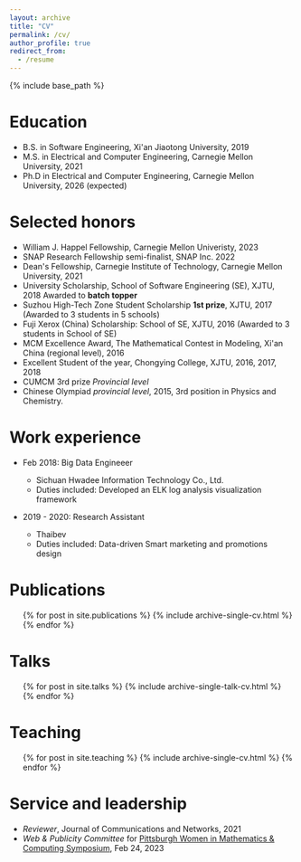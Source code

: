 ```yaml
---
layout: archive
title: "CV"
permalink: /cv/
author_profile: true
redirect_from:
  - /resume
---
```


{% include base_path %}

Education
======
* B.S. in Software Engineering, Xi'an Jiaotong University, 2019
* M.S. in Electrical and Computer Engineering, Carnegie Mellon University, 2021
* Ph.D in Electrical and Computer Engineering, Carnegie Mellon University, 2026 (expected)

Selected honors
======
* William J. Happel Fellowship, Carnegie Mellon Univeristy, 2023
* SNAP Research Fellowship semi-finalist, SNAP Inc. 2022
* Dean's Fellowship, Carnegie Institute of Technology, Carnegie Mellon University, 2021
* University Scholarship, School of Software Engineering (SE), XJTU, 2018 Awarded to **batch topper**
* Suzhou High-Tech Zone Student Scholarship **1st prize**, XJTU, 2017 (Awarded to 3 students in 5 schools)
* Fuji Xerox (China) Scholarship: School of SE, XJTU, 2016 (Awarded to 3 students in School of SE)
* MCM Excellence Award, The Mathematical Contest in Modeling, Xi'an China (regional level), 2016
* Excellent Student of the year, Chongying College, XJTU, 2016, 2017, 2018
* CUMCM 3rd prize _Provincial level_
* Chinese Olympiad _provincial level_, 2015, 3rd position in Physics and Chemistry.

Work experience
======
* Feb 2018: Big Data Engineeer
  * Sichuan Hwadee Information Technology Co., Ltd.
  * Duties included: Developed an ELK log analysis visualization framework

* 2019 - 2020: Research Assistant
  * Thaibev
  * Duties included: Data-driven Smart marketing and promotions design


Publications
======
  <ul>{% for post in site.publications %}
    {% include archive-single-cv.html %}
  {% endfor %}</ul>
  
Talks
======
  <ul>{% for post in site.talks %}
    {% include archive-single-talk-cv.html %}
  {% endfor %}</ul>
  
Teaching
======
  <ul>{% for post in site.teaching %}
    {% include archive-single-cv.html %}
  {% endfor %}</ul>
  
Service and leadership
======
* _Reviewer_, Journal of Communications and Networks, 2021
* _Web & Publicity Committee_ for [Pittsburgh Women in Mathematics & Computing Symposium](https://wmcs-2023.splashthat.com/), Feb 24, 2023
